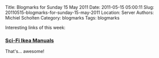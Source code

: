 Title: Blogmarks for Sunday 15 May 2011
Date: 2011-05-15 05:00:11
Slug: 20110515-blogmarks-for-sunday-15-may-2011
Location: Server
Authors: Michiel Scholten
Category: blogmarks
Tags: blogmarks

<p>Interesting links of this week:</p>
<h3><a href="http://www.collegehumor.com/article/6500868/sci-fi-ikea-manuals">Sci-Fi Ikea Manuals</a></h3>
<p>That's... awesome!</p>
